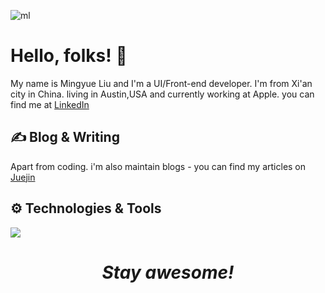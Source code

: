 ![ml](https://user-images.githubusercontent.com/23319024/116723371-114eb180-a9a5-11eb-9f2f-03253131fbe6.png)

# Hello, folks!  👋
My name is Mingyue Liu and I'm a UI/Front-end developer. I'm from Xi'an city in China. living in Austin,USA and  currently working at Apple. you can find me at [LinkedIn](https://www.linkedin.com/in/mingyue-liu-22b37612a/)


## ✍️ Blog & Writing
Apart from coding. i'm also maintain blogs - you can find my articles on [Juejin](https://juejin.cn/user/3087084380225741)

## ⚙ Technologies & Tools
![](https://img.shields.io/badge/Code-React-informational?style=flat&logo=React&logoColor=white&color=2bbc8a)
<!-- https://img.shields.io/badge/Code-React-brightgreen -->

# *<p style="text-align: center">Stay awesome!</p>*

